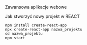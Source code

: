 Zawansowa aplikacje webowe

Jak stworzyć nowy projekt w REACT

    npm install create-react-app
    npx create-react-app nazwa_projektu
    cd nazwa_projektu
    npm start 
